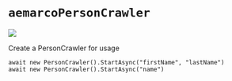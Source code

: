 
# `aemarcoPersonCrawler`

<a href=https://www.nuget.org/packages/aemarcoPersonCrawler><img src="https://buildstats.info/nuget/aemarcoPersonCrawler"> </a><br/>


Create a PersonCrawler for usage

	await new PersonCrawler().StartAsync("firstName", "lastName")
	await new PersonCrawler().StartAsync("name")




